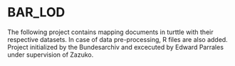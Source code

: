 # BAR_LOD

The following project contains mapping documents in turttle with their respective datasets. In case of data pre-processing, R files are also added. Project initialized by the Bundesarchiv and excecuted by Edward Parrales under supervision of Zazuko.